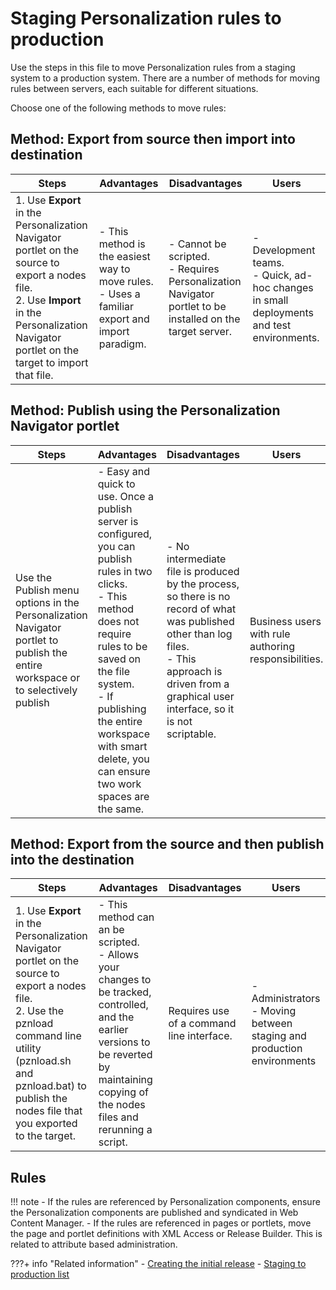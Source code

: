 # Staging Personalization rules to production

Use the steps in this file to move Personalization rules from a staging system to a production system. There are a number of methods for moving rules between servers, each suitable for different situations.

Choose one of the following methods to move rules:

## Method: Export from source then import into destination

|Steps|Advantages|Disadvantages|Users|
|-----|----------|-------------|-----|
|1.  Use **Export** in the Personalization Navigator portlet on the source to export a nodes file. <br>2.  Use **Import** in the Personalization Navigator portlet on the target to import that file.|-   This method is the easiest way to move rules. <br> -   Uses a familiar export and import paradigm.|-   Cannot be scripted. <br>-   Requires Personalization Navigator portlet to be installed on the target server.|-   Development teams. <br>-   Quick, ad-hoc changes in small deployments and test environments.|

## Method: Publish using the Personalization Navigator portlet

|Steps|Advantages|Disadvantages|Users|
|-----|----------|-------------|-----|
|Use the Publish menu options in the Personalization Navigator portlet to publish the entire workspace or to selectively publish|-   Easy and quick to use. Once a publish server is configured, you can publish rules in two clicks. <br>-   This method does not require rules to be saved on the file system. <br>-   If publishing the entire workspace with smart delete, you can ensure two work spaces are the same.|-   No intermediate file is produced by the process, so there is no record of what was published other than log files. <br>-   This approach is driven from a graphical user interface, so it is not scriptable.|Business users with rule authoring responsibilities.|

## Method: Export from the source and then publish into the destination

|Steps|Advantages|Disadvantages|Users|
|-----|----------|-------------|-----|
|1.  Use **Export** in the Personalization Navigator portlet on the source to export a nodes file. <br>2.  Use the pznload command line utility \(pznload.sh and pznload.bat\) to publish the nodes file that you exported to the target.|-   This method can an be scripted. <br>-   Allows your changes to be tracked, controlled, and the earlier versions to be reverted by maintaining copying of the nodes files and rerunning a script.|Requires use of a command line interface.|-   Administrators <br>-   Moving between staging and production environments|

## Rules

!!! note
    -   If the rules are referenced by Personalization components, ensure the Personalization components are published and syndicated in Web Content Manager.
    -   If the rules are referenced in pages or portlets, move the page and portlet definitions with XML Access or Release Builder. This is related to attribute based administration.


???+ info "Related information"
    - [Creating the initial release](../../deployment/manage/staging_to_production/creating_deploying_initial_release/dep_cir.md)
    - [Staging to production list](../../deployment/manage/staging_to_production/overview_of_staging_to_prod/dep_stage_check.md)

